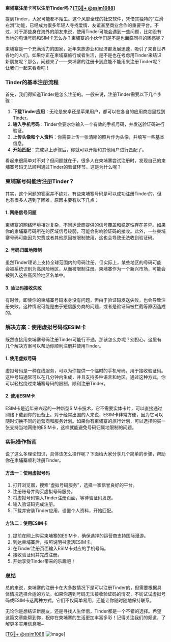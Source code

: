 **柬埔寨注册卡可以注册Tinder吗？[[TG💪+ @esim1088](https://t.me/s/esim1088)]**

提到Tinder，大家可能都不陌生。这个风靡全球的社交软件，凭借其独特的“左滑右滑”功能，已经成为很多年轻人寻找爱情、友谊甚至商业合作的重要平台。不过，对于那些身在海外的朋友来说，使用Tinder可能会遇到一些问题，比如没有当地的电话号码和SIM卡怎么办？柬埔寨的小伙伴们是不是也面临同样的困惑呢？

柬埔寨是一个充满活力的国家，近年来旅游业和经济都发展迅速，吸引了来自世界各地的人们。如果你正在柬埔寨旅行或者生活，是不是也在考虑用Tinder来结识新朋友呢？那么，问题来了——柬埔寨的注册卡到底能不能用来注册Tinder呢？让我们一起来看看吧！

### Tinder的基本注册流程

首先，我们得知道Tinder是怎么注册的。一般来说，注册Tinder需要以下几个步骤：

1. **下载Tinder应用**：无论是安卓还是苹果用户，都可以在各自的应用商店里找到Tinder。
2. **输入手机号码**：Tinder会要求你输入一个有效的手机号码，并发送验证码进行验证。
3. **上传头像和个人资料**：你需要上传一张清晰的照片作为头像，并填写一些基本信息。
4. **开始匹配**：完成以上步骤后，你就可以开始和其他用户进行匹配了。

看起来很简单对不对？但问题就在于，很多人在柬埔寨尝试注册时，发现自己的柬埔寨号码无法顺利通过Tinder的验证环节。这是为什么呢？

### 柬埔寨号码能否注册Tinder？

其实，这个问题的答案并不绝对。有些柬埔寨号码是可以成功注册Tinder的，但也有很多人遇到了困难。原因主要有以下几点：

#### 1. 网络信号问题
柬埔寨的网络环境相对复杂，不同运营商提供的信号覆盖和稳定性存在差异。如果你的柬埔寨号码所在的区域信号较弱，可能会影响验证码的接收。此外，一些柬埔寨号码可能因为欠费或者其他原因被限制使用，这也会导致无法收到验证码。

#### 2. 号码归属地限制
虽然Tinder理论上支持全球范围内的号码注册，但实际上，某些地区的号码可能会被系统识别为高风险地区，从而被限制注册。柬埔寨作为一个新兴市场，可能会被列入这些高风险地区名单中。

#### 3. 验证码接收失败
有时候，即使你的柬埔寨号码本身没有问题，但由于验证码发送失败，也会导致注册失败。这种情况可能是由于短信服务商的问题，或者是验证码被拦截等原因造成的。

### 解决方案：使用虚拟号码或ESIM卡

既然直接用柬埔寨号码注册Tinder可能行不通，那该怎么办呢？别担心，这里有几个解决方案可以帮助你顺利注册并使用Tinder。

#### 1. 使用虚拟号码
虚拟号码是一种在线服务，可以为你提供一个临时的手机号码，用于接收验证码。这种号码通常可以在几分钟内生成，并且支持多种语言和地区。通过这种方式，你可以轻松绕过柬埔寨号码的限制，顺利注册Tinder。

#### 2. 使用ESIM卡
ESIM卡是近年来兴起的一种新型SIM卡技术，它不需要实体卡片，可以直接通过网络下载到你的设备上。对于经常出国的人来说，ESIM卡非常方便，因为它可以随时切换不同的运营商和服务计划。如果你有柬埔寨的旅行计划，可以选择购买一张支持当地网络的ESIM卡，这样就能避免号码归属地限制的问题。

### 实际操作指南

说了这么多理论知识，具体该怎么操作呢？下面给大家分享几个简单的步骤，帮助你在柬埔寨顺利注册Tinder。

#### 方法一：使用虚拟号码
1. 打开浏览器，搜索“虚拟号码服务”，选择一家信誉良好的平台。
2. 注册账号并购买虚拟号码服务。
3. 将虚拟号码输入Tinder注册页面，等待验证码发送。
4. 输入验证码完成注册。
5. 下载并安装Tinder应用，设置个人资料，开始匹配。

#### 方法二：使用ESIM卡
1. 提前在网上购买柬埔寨的ESIM卡，确保选择的运营商支持国际漫游。
2. 到达柬埔寨后，按照说明书激活ESIM卡。
3. 在Tinder注册页面输入ESIM卡对应的手机号码。
4. 接收验证码并完成注册。
5. 开始享受Tinder带来的乐趣吧！

### 总结

总的来说，柬埔寨的注册卡在大多数情况下是可以注册Tinder的，但需要根据具体情况选择合适的方法。如果你遇到号码无法接收验证码的情况，不妨试试虚拟号码或ESIM卡这两种方式。它们不仅简单易用，还能让你随时随地保持联系。

无论你是想结识新朋友，还是寻找人生伴侣，Tinder都是一个不错的选择。希望这篇文章能帮到你，祝你在柬埔寨的生活更加丰富多彩！记得关注我们的频道，了解更多实用信息哦~

[[TG💪+ @esim1088](https://t.me/s/esim1088) ![Image](https://i.postimg.cc/4NQfJmqS/Snipaste-2025-05-13-00-14-12.png)]